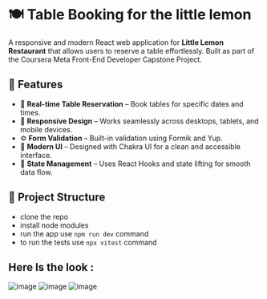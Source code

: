 # 🍽️ Table Booking for the little lemon

A responsive and modern React web application for **Little Lemon Restaurant** that allows users to reserve a table effortlessly. Built as part of the Coursera Meta Front-End Developer Capstone Project.

## 🚀 Features

- 📅 **Real-time Table Reservation** – Book tables for specific dates and times.
- 📱 **Responsive Design** – Works seamlessly across desktops, tablets, and mobile devices.
- ⚙️ **Form Validation** – Built-in validation using Formik and Yup.
- 💅 **Modern UI** – Designed with Chakra UI for a clean and accessible interface.
- 🔁 **State Management** – Uses React Hooks and state lifting for smooth data flow.

## 📂 Project Structure

- clone the repo
- install node modules
- run the app use `npm run dev` command
- to run the tests use  `npx vitest` command

## Here Is the look :
![image](https://github.com/user-attachments/assets/03e9ca1a-08dc-4b59-a218-77e05b304da8)
![image](https://github.com/user-attachments/assets/64429419-3fd6-412e-9bfe-17c79afd9a1d)
![image](https://github.com/user-attachments/assets/7a3c010b-9538-4044-9eaa-88efc0c9fb5b)

